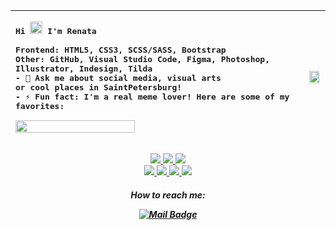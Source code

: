 

|<samp><p align = "left">Hi <img src="https://raw.githubusercontent.com/MartinHeinz/MartinHeinz/master/wave.gif" width="20px"> I'm Renata </br></br> Frontend: HTML5, CSS3, SCSS/SASS, Bootstrap</br>Other: GitHub, Visual Studio Code, Figma, Photoshop, Illustrator, Indesign, Tilda</br> - 💬 Ask me about social media, visual arts </br> or cool places in SaintPetersburg!</br>- ⚡ Fun fact: I'm a real meme lover! Here are some of my favorites:</br></br><img src="https://sun9-34.userapi.com/impg/q-2ZRt7UycXLJ0CM37_ThKMJ7F54SnX1ktfHug/qGDF2NpPhg0.jpg?size=997x1089&quality=95&sign=71edc175e9763ce7a10dc9282c392b53&type=album" width=65% height=100%></p></samp>|<img src="https://archive-media.palanq.win/bant/image/1651/29/1651296106415.png" width=90% height=100%>|
|-----:|---------------|

<p align="center">
  <a href = "">
    <img src ="https://img.shields.io/badge/HTML5-E34F26?style=for-the-badge&logo=html5&logoColor=white">
  <a href="">
    <img src="https://img.shields.io/badge/Figma-007ACC?style=for-the-badge&logo=figma&logoColor=white">
  <a href = "">
    <img src ="https://img.shields.io/badge/C%2B%2B-00599C?style=for-the-badge&logo=c%2B%2B&logoColor=white"></br>
  <a href="https://www.adobe.com/products/illustrator.html">
    <img src="https://img.shields.io/badge/Illustrator-FF9A00?style=for-the-badge&logo=adobeillustrator&logoColor=white">
<a href="https://www.adobe.com/products/photoshop.html">
  <img src="https://img.shields.io/badge/Photoshop-31A8FF?style=for-the-badge&logo=adobephotoshop&logoColor=white">
<a href="https://www.adobe.com/products/indesign.html">
    <img src="https://img.shields.io/badge/InDesign-EF7C00?style=for-the-badge&logo=adobeindesign&logoColor=white">
<a href="https://tilda.cc/">
    <img src="https://img.shields.io/badge/Tilda-54A0FF?style=for-the-badge&logo=tilda&logoColor=white">
</a>
</p>
    
    
<h5 align="center">How to reach me: </p>

[![Mail Badge](https://img.shields.io/badge/-Email-c0392b?style=flat&labelColor=c0392b&logo=gmail&logoColor=white)](mailto:remirowa@gmail.com)
